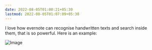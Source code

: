 ```yaml
---
date: 2022-08-05T01:00:21+05:30
lastmod: 2022-08-05T01:07:09+05:30
---
```


I love how evernote can recognise handwritten texts and search inside them, that is so powerful. Here is an example: 

![Image](/img/00bb18c66c6e2ec42c09d3a2837b04c8.png)
